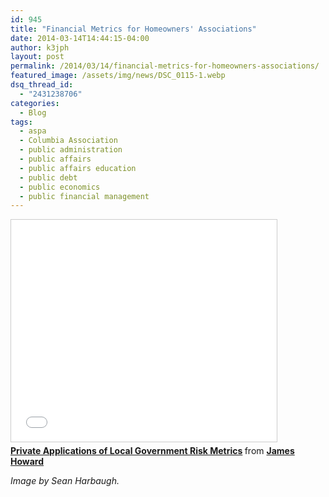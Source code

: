 ```yaml
---
id: 945
title: "Financial Metrics for Homeowners' Associations"
date: 2014-03-14T14:44:15-04:00
author: k3jph
layout: post
permalink: /2014/03/14/financial-metrics-for-homeowners-associations/
featured_image: /assets/img/news/DSC_0115-1.webp
dsq_thread_id:
  - "2431238706"
categories:
  - Blog
tags:
  - aspa
  - Columbia Association
  - public administration
  - public affairs
  - public affairs education
  - public debt
  - public economics
  - public financial management
---
```


<iframe src="//www.slideshare.net/slideshow/embed_code/32319889" width="425" height="355" frameborder="0" marginwidth="0" marginheight="0" scrolling="no" style="border:1px solid #CCC; border-width:1px; margin-bottom:5px; max-width: 100%;" allowfullscreen> </iframe> <div style="margin-bottom:5px"> <strong> <a href="//www.slideshare.net/jameshoward/private-applications-of" title="Private Applications of Local Government Risk Metrics" target="_blank">Private Applications of Local Government Risk Metrics</a> </strong> from <strong><a href="//www.slideshare.net/jameshoward" target="_blank">James Howard</a></strong> </div>

_Image by Sean Harbaugh._
